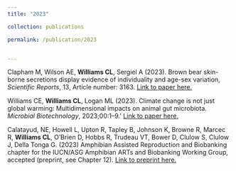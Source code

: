 ```yaml
---
title: "2023"

collection: publications

permalink: /publication/2023


---
```


Clapham M, Wilson AE, <b>Williams CL</b>, Sergiel A (2023). Brown bear skin-borne secretions display
evidence of individuality and age-sex variation, <i>Scientific Reports</i>, 13, Article number: 3163. [Link to paper here.](https://www.nature.com/articles/s41598-023-29479-y)

Williams CE, <b>Williams CL</b>, Logan ML (2023). Climate change is not just global warming: Multidimensional impacts on animal gut microbiota. <i>Microbial Biotechnology</i>, 2023;00:1–9.' [Link to paper here.](https://doi.org/10.1111/1751-7915.14276)

Calatayud, NE, Howell L, Upton R, Tapley B, Johnson K, Browne R, Marcec R, <b>Williams CL</b>, O’Brien D, Hobbs R, Trudeau VT, Bower D, Clulow S, Clulow J, Della Tonga G. (2023) Amphibian Assisted Reproduction and Biobanking chapter for the IUCN/ASG Amphibian ARTs and Biobanking Working Group, accepted (preprint, see Chapter 12). [Link to preprint here.](https://ecoevorxiv.org/repository/view/3707/)


